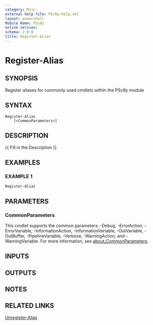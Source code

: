 ```yaml
---
category: Misc.
external help file: PSc8y-help.xml
layout: powershell
Module Name: PSc8y
online version:
schema: 2.0.0
title: Register-Alias
---
```


# Register-Alias

## SYNOPSIS
Register aliases for commonly used cmdlets within the PSc8y module

## SYNTAX

```
Register-Alias
	[<CommonParameters>]
```

## DESCRIPTION
{{ Fill in the Description }}

## EXAMPLES

### EXAMPLE 1
```
Register-Alias
```

## PARAMETERS

### CommonParameters
This cmdlet supports the common parameters: -Debug, -ErrorAction, -ErrorVariable, -InformationAction, -InformationVariable, -OutVariable, -OutBuffer, -PipelineVariable, -Verbose, -WarningAction, and -WarningVariable. For more information, see [about_CommonParameters](http://go.microsoft.com/fwlink/?LinkID=113216).

## INPUTS

## OUTPUTS

## NOTES

## RELATED LINKS

[Unregister-Alias]()

